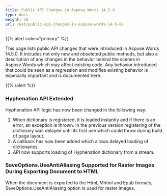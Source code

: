```yaml
---
title: Public API Changes in Aspose.Words 14.5.0
type: docs
weight: 50
url: /net/public-api-changes-in-aspose-words-14-5-0/
---
```


{{% alert color="primary" %}} 

This page lists public API changes that were introduced in Aspose.Words 14.5.0. It includes not only new and obsoleted public methods, but also a description of any changes in the behavior behind the scenes in Aspose.Words which may affect existing code. Any behavior introduced that could be seen as a regression and modifies existing behavior is especially important and is documented here.

{{% /alert %}} 

### **Hyphenation API Extended**

Hyphenation API logic has now been changed in the following way:

1. When dictionary is registered, it is loaded instantly and if there is an error, an exception is thrown. In the previous version registering of the dictionary was delayed until its first use which could throw during build of page layout.
1. A callback has now been added which allows delayed loading of dictionaries.
1. API now supports loading of Hyphenation dictionary from a stream.

### **SaveOptions.UseAntiAliasing Supported for Raster Images During Exporting Document to HTML**

When the document is exported to the Html, Mhtml and Epub formats, SaveOptions.UseAntiAliasing option is used for raster images.
